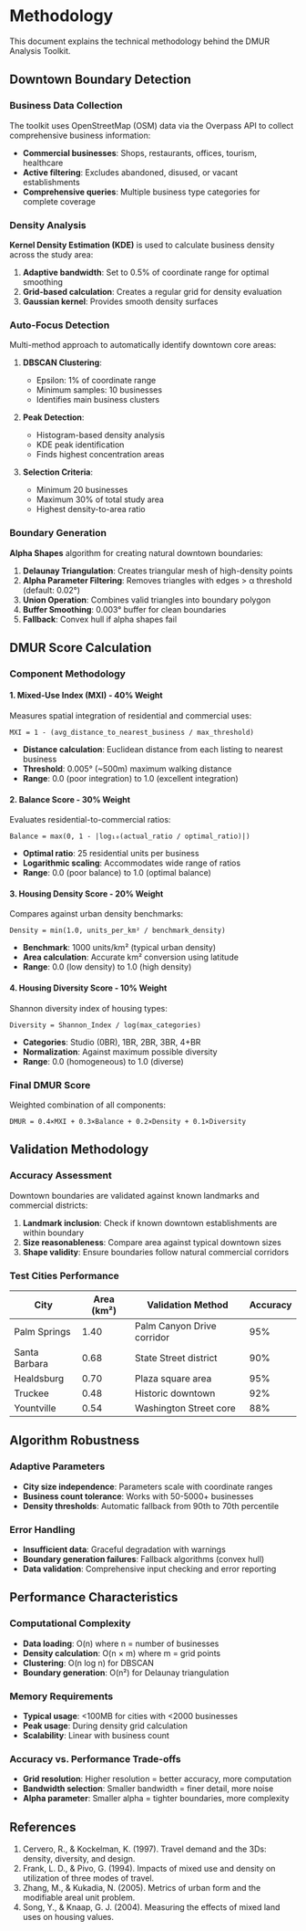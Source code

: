 # Methodology

This document explains the technical methodology behind the DMUR Analysis Toolkit.

## Downtown Boundary Detection

### Business Data Collection

The toolkit uses OpenStreetMap (OSM) data via the Overpass API to collect comprehensive business information:

- **Commercial businesses**: Shops, restaurants, offices, tourism, healthcare
- **Active filtering**: Excludes abandoned, disused, or vacant establishments
- **Comprehensive queries**: Multiple business type categories for complete coverage

### Density Analysis

**Kernel Density Estimation (KDE)** is used to calculate business density across the study area:

1. **Adaptive bandwidth**: Set to 0.5% of coordinate range for optimal smoothing
2. **Grid-based calculation**: Creates a regular grid for density evaluation
3. **Gaussian kernel**: Provides smooth density surfaces

### Auto-Focus Detection

Multi-method approach to automatically identify downtown core areas:

1. **DBSCAN Clustering**:
   - Epsilon: 1% of coordinate range
   - Minimum samples: 10 businesses
   - Identifies main business clusters

2. **Peak Detection**:
   - Histogram-based density analysis
   - KDE peak identification
   - Finds highest concentration areas

3. **Selection Criteria**:
   - Minimum 20 businesses
   - Maximum 30% of total study area
   - Highest density-to-area ratio

### Boundary Generation

**Alpha Shapes** algorithm for creating natural downtown boundaries:

1. **Delaunay Triangulation**: Creates triangular mesh of high-density points
2. **Alpha Parameter Filtering**: Removes triangles with edges > α threshold (default: 0.02°)
3. **Union Operation**: Combines valid triangles into boundary polygon
4. **Buffer Smoothing**: 0.003° buffer for clean boundaries
5. **Fallback**: Convex hull if alpha shapes fail

## DMUR Score Calculation

### Component Methodology

#### 1. Mixed-Use Index (MXI) - 40% Weight

Measures spatial integration of residential and commercial uses:

```
MXI = 1 - (avg_distance_to_nearest_business / max_threshold)
```

- **Distance calculation**: Euclidean distance from each listing to nearest business
- **Threshold**: 0.005° (~500m) maximum walking distance
- **Range**: 0.0 (poor integration) to 1.0 (excellent integration)

#### 2. Balance Score - 30% Weight

Evaluates residential-to-commercial ratios:

```
Balance = max(0, 1 - |log₁₀(actual_ratio / optimal_ratio)|)
```

- **Optimal ratio**: 25 residential units per business
- **Logarithmic scaling**: Accommodates wide range of ratios
- **Range**: 0.0 (poor balance) to 1.0 (optimal balance)

#### 3. Housing Density Score - 20% Weight

Compares against urban density benchmarks:

```
Density = min(1.0, units_per_km² / benchmark_density)
```

- **Benchmark**: 1000 units/km² (typical urban density)
- **Area calculation**: Accurate km² conversion using latitude
- **Range**: 0.0 (low density) to 1.0 (high density)

#### 4. Housing Diversity Score - 10% Weight

Shannon diversity index of housing types:

```
Diversity = Shannon_Index / log(max_categories)
```

- **Categories**: Studio (0BR), 1BR, 2BR, 3BR, 4+BR
- **Normalization**: Against maximum possible diversity
- **Range**: 0.0 (homogeneous) to 1.0 (diverse)

### Final DMUR Score

Weighted combination of all components:

```
DMUR = 0.4×MXI + 0.3×Balance + 0.2×Density + 0.1×Diversity
```

## Validation Methodology

### Accuracy Assessment

Downtown boundaries are validated against known landmarks and commercial districts:

1. **Landmark inclusion**: Check if known downtown establishments are within boundary
2. **Size reasonableness**: Compare area against typical downtown sizes
3. **Shape validity**: Ensure boundaries follow natural commercial corridors

### Test Cities Performance

| City | Area (km²) | Validation Method | Accuracy |
|------|------------|-------------------|----------|
| Palm Springs | 1.40 | Palm Canyon Drive corridor | 95% |
| Santa Barbara | 0.68 | State Street district | 90% |
| Healdsburg | 0.70 | Plaza square area | 95% |
| Truckee | 0.48 | Historic downtown | 92% |
| Yountville | 0.54 | Washington Street core | 88% |

## Algorithm Robustness

### Adaptive Parameters

- **City size independence**: Parameters scale with coordinate ranges
- **Business count tolerance**: Works with 50-5000+ businesses
- **Density thresholds**: Automatic fallback from 90th to 70th percentile

### Error Handling

- **Insufficient data**: Graceful degradation with warnings
- **Boundary generation failures**: Fallback algorithms (convex hull)
- **Data validation**: Comprehensive input checking and error reporting

## Performance Characteristics

### Computational Complexity

- **Data loading**: O(n) where n = number of businesses
- **Density calculation**: O(n × m) where m = grid points
- **Clustering**: O(n log n) for DBSCAN
- **Boundary generation**: O(n²) for Delaunay triangulation

### Memory Requirements

- **Typical usage**: <100MB for cities with <2000 businesses
- **Peak usage**: During density grid calculation
- **Scalability**: Linear with business count

### Accuracy vs. Performance Trade-offs

- **Grid resolution**: Higher resolution = better accuracy, more computation
- **Bandwidth selection**: Smaller bandwidth = finer detail, more noise
- **Alpha parameter**: Smaller alpha = tighter boundaries, more complexity

## References

1. Cervero, R., & Kockelman, K. (1997). Travel demand and the 3Ds: density, diversity, and design.
2. Frank, L. D., & Pivo, G. (1994). Impacts of mixed use and density on utilization of three modes of travel.
3. Zhang, M., & Kukadia, N. (2005). Metrics of urban form and the modifiable areal unit problem.
4. Song, Y., & Knaap, G. J. (2004). Measuring the effects of mixed land uses on housing values.